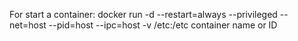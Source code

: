 For start a container:
docker run -d --restart=always --privileged --net=host --pid=host --ipc=host -v /etc:/etc  container name or ID
